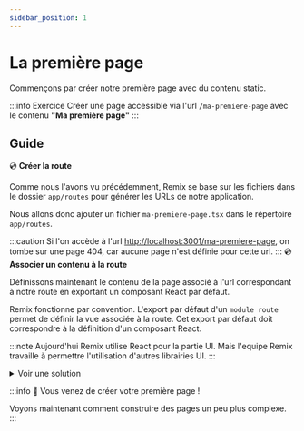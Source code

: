 ```yaml
---
sidebar_position: 1
---
```


# La première page

Commençons par créer notre première page avec du contenu static.

:::info Exercice
Créer une page accessible via l'url `/ma-premiere-page` avec le contenu **"Ma première page"**
:::

## Guide

💿 **Créer la route**

Comme nous l'avons vu précédemment, Remix se base sur les fichiers dans le dossier `app/routes` pour générer les URLs de notre application.

Nous allons donc ajouter un fichier `ma-premiere-page.tsx` dans le répertoire `app/routes`.

:::caution
Si l'on accède à l'url [http://localhost:3001/ma-premiere-page](http://localhost:3000/ma-premiere-page), on tombe sur une page 404, car aucune page n'est définie pour cette url.
:::
💿 **Associer un contenu à la route**

Définissons maintenant le contenu de la page associé à l'url correspondant à notre route en exportant un composant React par défaut.

Remix fonctionne par convention. L'export par défaut d'un `module route` permet de définir la vue associée à la route. Cet export par défaut doit correspondre à la définition d'un composant React.

:::note
Aujourd'hui Remix utilise React pour la partie UI. Mais l'equipe Remix travaille à permettre l'utilisation d'autres librairies UI.
:::

<details>
  <summary>Voir une solution</summary>

```tsx title="app/routes/ma-premiere-page.tsx"
export default function () {
  return <p>Ma première page</p>;
}
```

</details>

:::info 👏 Vous venez de créer votre première page !

Voyons maintenant comment construire des pages un peu plus complexe.
:::
